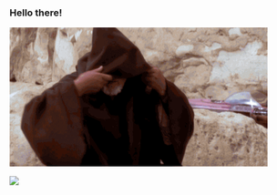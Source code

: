 ### Hello there!

![](/hello-there.gif)  

![](https://komarev.com/ghpvc/?username=shubham-awasthi-unity)

<!--
**shubham-awasthi-unity/shubhamawasthi11** is a ✨ _special_ ✨ repository because its `README.md` (this file) appears on your GitHub profile.


